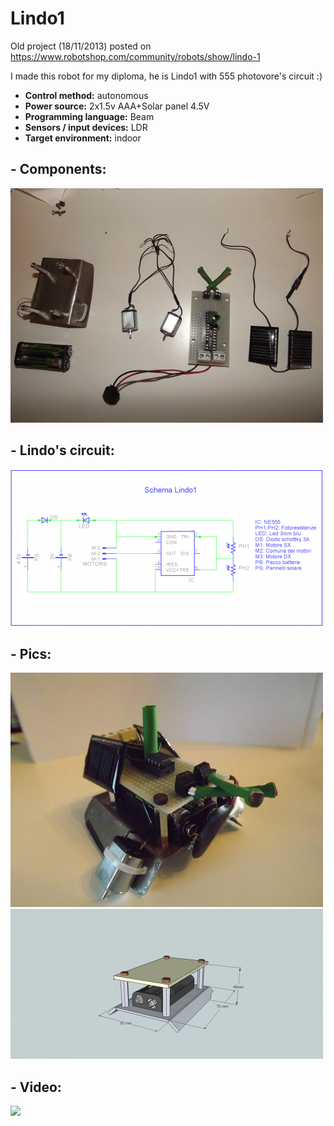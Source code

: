 # Lindo1

Old project (18/11/2013) posted on https://www.robotshop.com/community/robots/show/lindo-1



I made this robot for my diploma, he is Lindo1 with 555 photovore's circuit :)

-	**Control method:** autonomous
-	**Power source:** 2x1.5v AAA+Solar panel 4.5V
- **Programming language:** Beam
-	**Sensors / input devices:** LDR
-	**Target environment:** indoor


## - Components:

![](https://github.com/AndreAzzalin/Lindo1/blob/main/Immagine1.jpg)

## - Lindo's circuit:

![](https://github.com/AndreAzzalin/Lindo1/blob/main/Immagine2.png)

## - Pics:

![](https://github.com/AndreAzzalin/Lindo1/blob/main/Immagine3.jpg)
![](https://github.com/AndreAzzalin/Lindo1/blob/main/Immagine4.jpg)

## - Video: 

![](https://media.giphy.com/media/Uejx5gZ8L13IdpGqnu/giphy.gif)
